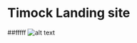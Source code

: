 # Timock Landing site
##fffff
![alt text](https://github.com/adimor1/Timock-Landing-site/blob/master/image4.jpg)




